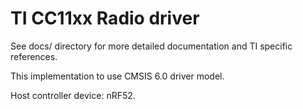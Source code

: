 TI CC11xx Radio driver
======================

See docs/ directory for more detailed documentation and TI specific references.

This implementation to use CMSIS 6.0 driver model.

Host controller device: nRF52.
